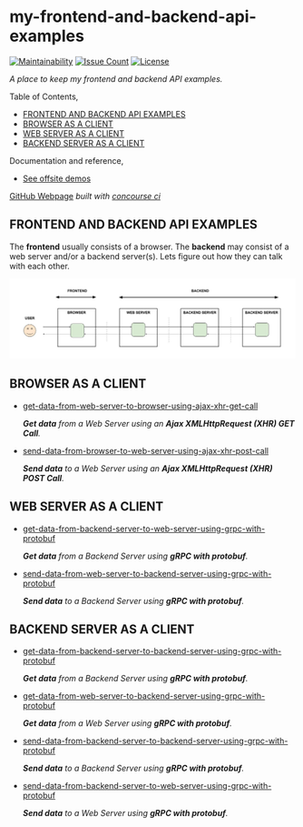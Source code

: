# my-frontend-and-backend-api-examples

[![Maintainability](https://api.codeclimate.com/v1/badges/a7fd79cc4717b3da27d6/maintainability)](https://codeclimate.com/github/JeffDeCola/my-frontend-and-backend-api-examples/maintainability)
[![Issue Count](https://codeclimate.com/github/JeffDeCola/my-frontend-and-backend-api-examples/badges/issue_count.svg)](https://codeclimate.com/github/JeffDeCola/my-frontend-and-backend-api-examples/issues)
[![License](http://img.shields.io/:license-mit-blue.svg)](http://jeffdecola.mit-license.org)

_A place to keep my frontend and backend API examples._

Table of Contents,

* [FRONTEND AND BACKEND API EXAMPLES](https://github.com/JeffDeCola/my-frontend-and-backend-api-examples#frontend-and-backend-api-examples)
* [BROWSER AS A CLIENT](https://github.com/JeffDeCola/my-frontend-and-backend-api-examples#browser-as-a-client)
* [WEB SERVER AS A CLIENT](https://github.com/JeffDeCola/my-frontend-and-backend-api-examples#web-server-as-a-client)
* [BACKEND SERVER AS A CLIENT](https://github.com/JeffDeCola/my-frontend-and-backend-api-examples#backend-server-as-a-client)

Documentation and reference,

* [See offsite demos](http://www.jeffdecola.com/my-frontend-and-backend-api-examples/index.php)

[GitHub Webpage](https://jeffdecola.github.io/my-frontend-and-backend-api-examples/)
_built with
[concourse ci](https://github.com/JeffDeCola/my-frontend-and-backend-api-examples/blob/master/ci-README.md)_

## FRONTEND AND BACKEND API EXAMPLES

The **frontend** usually consists of a browser.
The **backend** may consist of a web server and/or a backend server(s).
Lets figure out how they can talk with each other.

![IMAGE - frontend-backend-overview - IMAGE](docs/pics/frontend-backend-overview.jpg)

## BROWSER AS A CLIENT

* [get-data-from-web-server-to-browser-using-ajax-xhr-get-call](https://github.com/JeffDeCola/my-frontend-and-backend-api-examples/tree/main/my-frontend-and-backend-api-examples/browser-as-a-client/get-data-from-web-server-to-browser-using-ajax-xhr-get-call)

  _**Get data**
  from a Web Server
  using an **Ajax XMLHttpRequest (XHR) GET Call**._

* [send-data-from-browser-to-web-server-using-ajax-xhr-post-call](https://github.com/JeffDeCola/my-frontend-and-backend-api-examples/tree/main/my-frontend-and-backend-api-examples/browser-as-a-client/send-data-from-browser-to-web-server-using-ajax-xhr-post-call)

  _**Send data**
  to a Web Server
  using an **Ajax XMLHttpRequest (XHR) POST Call**._

## WEB SERVER AS A CLIENT

* [get-data-from-backend-server-to-web-server-using-grpc-with-protobuf](https://github.com/JeffDeCola/my-frontend-and-backend-api-examples/tree/main/my-frontend-and-backend-api-examples/web-server-as-a-client/get-data-from-backend-server-to-web-server-using-grpc-with-protobuf)

  _**Get data**
  from a Backend Server
  using **gRPC with protobuf**._

* [send-data-from-web-server-to-backend-server-using-grpc-with-protobuf](https://github.com/JeffDeCola/my-frontend-and-backend-api-examples/tree/main/my-frontend-and-backend-api-examples/web-server-as-a-client/send-data-from-web-server-to-backend-server-using-grpc-with-protobuf)

  _**Send data**
  to a Backend Server
  using **gRPC with protobuf**._

## BACKEND SERVER AS A CLIENT

* [get-data-from-backend-server-to-backend-server-using-grpc-with-protobuf](https://github.com/JeffDeCola/my-frontend-and-backend-api-examples/tree/main/my-frontend-and-backend-api-examples/backend-server-as-a-client/get-data-from-backend-server-to-backend-server-using-grpc-with-protobuf)

  _**Get data**
  from a Backend Server
  using **gRPC with protobuf**._

* [get-data-from-web-server-to-backend-server-using-grpc-with-protobuf](https://github.com/JeffDeCola/my-frontend-and-backend-api-examples/tree/main/my-frontend-and-backend-api-examples/backend-server-as-a-client/get-data-from-web-server-to-backend-server-using-grpc-with-protobuf)

  _**Get data**
  from a Web Server
  using **gRPC with protobuf**._

* [send-data-from-backend-server-to-backend-server-using-grpc-with-protobuf](https://github.com/JeffDeCola/my-frontend-and-backend-api-examples/tree/main/my-frontend-and-backend-api-examples/backend-server-as-a-client/send-data-from-backend-server-to-backend-server-using-grpc-with-protobuf)

  _**Send data**
  to a Backend Server
  using **gRPC with protobuf**._

* [send-data-from-backend-server-to-web-server-using-grpc-with-protobuf](https://github.com/JeffDeCola/my-frontend-and-backend-api-examples/tree/main/my-frontend-and-backend-api-examples/backend-server-as-a-client/send-data-from-backend-server-to-web-server-using-grpc-with-protobuf)

  _**Send data**
  to a Web Server
  using **gRPC with protobuf**._
